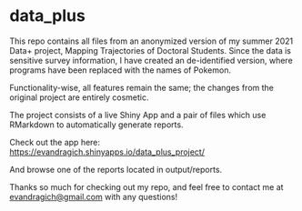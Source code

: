 # data_plus

This repo contains all files from an anonymized version of my summer 2021 Data+ project, Mapping Trajectories of Doctoral Students. Since the data is sensitive survey information, I have created an de-identified version, where programs have been replaced with the names of Pokemon.

Functionality-wise, all features remain the same; the changes from the original project are entirely cosmetic.

The project consists of a live Shiny App and a pair of files which use RMarkdown to automatically generate reports.

Check out the app here: https://evandragich.shinyapps.io/data_plus_project/

And browse one of the reports located in output/reports.

Thanks so much for checking out my repo, and feel free to contact me at evandragich@gmail.com with any questions!
